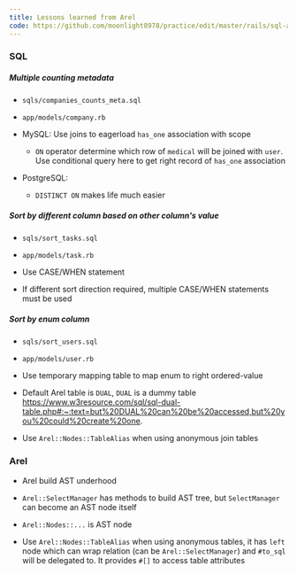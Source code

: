 ```yaml
---
title: Lessons learned from Arel
code: https://github.com/moonlight8978/practice/edit/master/rails/sql-arel
---
```


### SQL

##### Multiple counting metadata

- `sqls/companies_counts_meta.sql`

- `app/models/company.rb`

- MySQL: Use joins to eagerload `has_one` association with scope

  - `ON` operator determine which row of `medical` will be joined with `user`. Use conditional query here to get right record of `has_one` association

- PostgreSQL:

  - `DISTINCT ON` makes life much easier

##### Sort by different column based on other column's value

- `sqls/sort_tasks.sql`

- `app/models/task.rb`

- Use CASE/WHEN statement

- If different sort direction required, multiple CASE/WHEN statements must be used

##### Sort by enum column

- `sqls/sort_users.sql`

- `app/models/user.rb`

- Use temporary mapping table to map enum to right ordered-value

- Default Arel table is `DUAL`, `DUAL` is a dummy table
  https://www.w3resource.com/sql/sql-dual-table.php#:~:text=but%20DUAL%20can%20be%20accessed,but%20you%20could%20create%20one.

- Use `Arel::Nodes::TableAlias` when using anonymous join tables

### Arel

- Arel build AST underhood

- `Arel::SelectManager` has methods to build AST tree, but `SelectManager` can become an AST node itself

- `Arel::Nodes::...` is AST node

- Use `Arel::Nodes::TableAlias` when using anonymous tables, it has `left` node which can wrap relation (can be `Arel::SelectManager`) and `#to_sql` will be delegated to. It provides `#[]` to access table attributes
